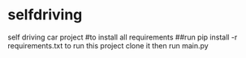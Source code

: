# selfdriving
self driving car project
#to install all requirements
##run pip install -r requirements.txt 
to run this project 
clone it 
then 
run main.py
